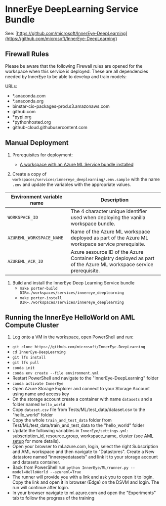 # InnerEye DeepLearning Service Bundle

See: [https://github.com/microsoft/InnerEye-DeepLearning](https://github.com/microsoft/InnerEye-DeepLearning)

## Firewall Rules

Please be aware that the following Firewall rules are opened for the workspace when this service is deployed. These are all dependencies needed by InnerEye to be able to develop and train models:

URLs:

- *.anaconda.com
- *.anaconda.org
- binstar-cio-packages-prod.s3.amazonaws.com
- github.com
- *pypi.org
- *pythonhosted.org
- github-cloud.githubusercontent.com

## Manual Deployment

1. Prerequisites for deployment:
    - [A workspace with an Azure ML Service bundle installed](../azureml)

1. Create a copy of `workspaces/services/innereye_deeplearning/.env.sample` with the name `.env` and update the variables with the appropriate values.

| Environment variable name | Description |
| ------------------------- | ----------- |
| `WORKSPACE_ID` | The 4 character unique identifier used when deploying the vanilla workspace bundle. |
| `AZUREML_WORKSPACE_NAME` | Name of the Azure ML workspace deployed as part of the Azure ML workspace service prerequisite. |
| `AZUREML_ACR_ID` | Azure sesource ID of the Azure Container Registry deployed as part of the Azure ML workspace service prerequisite. |

1. Build and install the InnerEye Deep Learning Service bundle
    - `make porter-build DIR=./workspaces/services/innereye_deeplearning`  
    - `make porter-install DIR=./workspaces/services/innereye_deeplearning`

## Running the InnerEye HelloWorld on AML Compute Cluster

1. Log onto a VM in the workspace, open PowerShell and run:

- ```git clone https://github.com/microsoft/InnerEye-DeepLearning```
- ```cd InnerEye-DeepLearning```
- ```git lfs install```
- ```git lfs pull```
- ```conda init```
- ```conda env create --file environment.yml```
- Restart PowerShell and navigate to the "InnerEye-DeepLearning" folder
- ```conda activate InnerEye```
- Open Azure Storage Explorer and connect to your Storage Account using name and access key
- On the storage account create a container with name ```datasets``` and a folder named ```hello_world```
- Copy ```dataset.csv``` file from Tests/ML/test_data/dataset.csv to the "hello_world" folder
- Copy the whole ```train_and_test_data``` folder from Test/ML/test_data/train_and_test_data to the "hello_world" folder
- Update the following variables in ```InnerEye/settings.yml```: subscription_id, resource_group, workspace_name, cluster (see [AML setup](https://github.com/microsoft/InnerEye-DeepLearning/blob/main/docs/setting_up_aml.md) for more details).
- Open your browser to ml.azure.com, login, select the right Subscription and AML workspace and then navigate to "Datastores". Create a New datastore named "innereyedatasets" and link it to your storage account and datasets container.
- Back from PowerShell run ```python InnerEye/ML/runner.py --model=HelloWorld --azureml=True```
- The runner will provide you with a link and ask you to open it to login. Copy the link and open it in browser (Edge) on the DSVM and login. The run will continue after login.
- In your browser navigate to ml.azure.com and open the "Experiments" tab to follow the progress of the training
